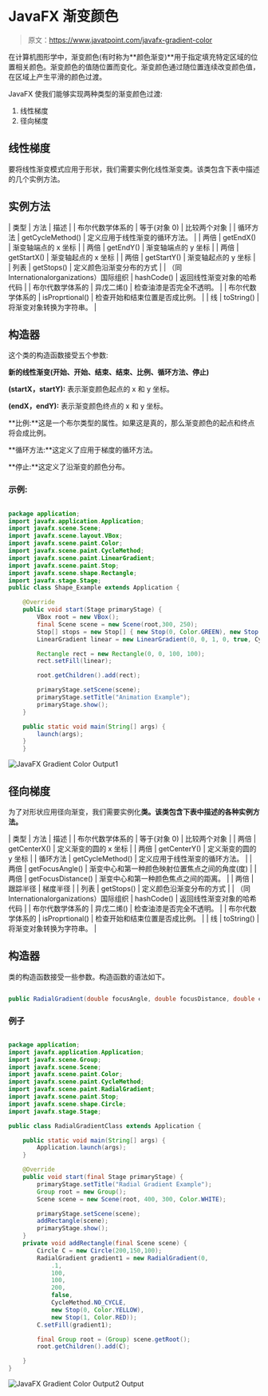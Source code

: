 # JavaFX 渐变颜色

> 原文：<https://www.javatpoint.com/javafx-gradient-color>

在计算机图形学中，渐变颜色(有时称为**颜色渐变)**用于指定填充特定区域的位置相关颜色。渐变颜色的值随位置而变化。渐变颜色通过随位置连续改变颜色值，在区域上产生平滑的颜色过渡。

JavaFX 使我们能够实现两种类型的渐变颜色过渡:

1.  线性梯度
2.  径向梯度

## 线性梯度

要将线性渐变模式应用于形状，我们需要实例化线性渐变类。该类包含下表中描述的几个实例方法。

## 实例方法

| 类型 | 方法 | 描述 |
| 布尔代数学体系的 | 等于(对象 0) | 比较两个对象 |
| 循环方法 | getCycleMethod() | 定义应用于线性渐变的循环方法。 |
| 两倍 | getEndX() | 渐变轴端点的 x 坐标 |
| 两倍 | getEndY() | 渐变轴端点的 y 坐标 |
| 两倍 | getStartX() | 渐变轴起点的 x 坐标 |
| 两倍 | getStartY() | 渐变轴起点的 y 坐标 |
| 列表 | getStops() | 定义颜色沿渐变分布的方式 |
| （同 Internationalorganizations）国际组织 | hashCode() | 返回线性渐变对象的哈希代码 |
| 布尔代数学体系的 | 异戊二烯() | 检查油漆是否完全不透明。 |
| 布尔代数学体系的 | isProprtional() | 检查开始和结束位置是否成比例。 |
| 线 | toString() | 将渐变对象转换为字符串。 |

## 构造器

这个类的构造函数接受五个参数:

**新的线性渐变(开始、开始、结束、结束、比例、循环方法、停止)**

**(startX，startY):** 表示渐变颜色起点的 x 和 y 坐标。

**(endX，endY):** 表示渐变颜色终点的 x 和 y 坐标。

**比例:**这是一个布尔类型的属性。如果这是真的，那么渐变颜色的起点和终点将会成比例。

**循环方法:**这定义了应用于梯度的循环方法。

**停止:**这定义了沿渐变的颜色分布。

### 示例:

```java

package application;
import javafx.application.Application;
import javafx.scene.Scene;
import javafx.scene.layout.VBox;
import javafx.scene.paint.Color;
import javafx.scene.paint.CycleMethod;
import javafx.scene.paint.LinearGradient;
import javafx.scene.paint.Stop;
import javafx.scene.shape.Rectangle;
import javafx.stage.Stage;
public class Shape_Example extends Application {

    @Override
    public void start(Stage primaryStage) {
        VBox root = new VBox();
        final Scene scene = new Scene(root,300, 250);
        Stop[] stops = new Stop[] { new Stop(0, Color.GREEN), new Stop(1, Color.BLUE)};
        LinearGradient linear = new LinearGradient(0, 0, 1, 0, true, CycleMethod.NO_CYCLE, stops);

        Rectangle rect = new Rectangle(0, 0, 100, 100);
        rect.setFill(linear);

        root.getChildren().add(rect);

        primaryStage.setScene(scene);
        primaryStage.setTitle("Animation Example");
        primaryStage.show();
    }

    public static void main(String[] args) {
        launch(args);
    }
	}

```

![JavaFX Gradient Color Output1](../img/d7de222a234746303a3273dd924a6f7f.png)

## 径向梯度

为了对形状应用径向渐变，我们需要实例化**类。该类包含下表中描述的各种实例方法。**

| 类型 | 方法 | 描述 |
| 布尔代数学体系的 | 等于(对象 0) | 比较两个对象 |
| 两倍 | getCenterX() | 定义渐变的圆的 x 坐标 |
| 两倍 | getCenterY() | 定义渐变的圆的 y 坐标 |
| 循环方法 | getCycleMethod() | 定义应用于线性渐变的循环方法。 |
| 两倍 | getFocusAngle() | 渐变中心和第一种颜色映射位置焦点之间的角度(度) |
| 两倍 | getFocusDistance() | 渐变中心和第一种颜色焦点之间的距离。 |
| 两倍 | 跟踪半径 | 梯度半径 |
| 列表 | getStops() | 定义颜色沿渐变分布的方式 |
| （同 Internationalorganizations）国际组织 | hashCode() | 返回线性渐变对象的哈希代码 |
| 布尔代数学体系的 | 异戊二烯() | 检查油漆是否完全不透明。 |
| 布尔代数学体系的 | isProprtional() | 检查开始和结束位置是否成比例。 |
| 线 | toString() | 将渐变对象转换为字符串。 |

## 构造器

类的构造函数接受一些参数。构造函数的语法如下。

```java

public RadialGradient(double focusAngle, double focusDistance, double centerX, double centerY, double radius, boolean proportional, CycleMethod cycleMethod, Stops? stops)

```

### 例子

```java

package application;
import javafx.application.Application;
import javafx.scene.Group;
import javafx.scene.Scene;
import javafx.scene.paint.Color;
import javafx.scene.paint.CycleMethod;
import javafx.scene.paint.RadialGradient;
import javafx.scene.paint.Stop;
import javafx.scene.shape.Circle;
import javafx.stage.Stage;

public class RadialGradientClass extends Application {

    public static void main(String[] args) {
        Application.launch(args);
    }

    @Override
    public void start(final Stage primaryStage) {
        primaryStage.setTitle("Radial Gradient Example");
        Group root = new Group();
        Scene scene = new Scene(root, 400, 300, Color.WHITE);

        primaryStage.setScene(scene);
        addRectangle(scene); 
        primaryStage.show();
    }
    private void addRectangle(final Scene scene) {
        Circle C = new Circle(200,150,100);
        RadialGradient gradient1 = new RadialGradient(0,
            .1,
            100,
            100,
            200,
            false,
            CycleMethod.NO_CYCLE,
            new Stop(0, Color.YELLOW),
            new Stop(1, Color.RED));
        C.setFill(gradient1);

        final Group root = (Group) scene.getRoot();
        root.getChildren().add(C);

    }
}

```

![JavaFX Gradient Color Output2 Output](../img/39b4be142ff383d2b3215503bbcc5d8a.png)